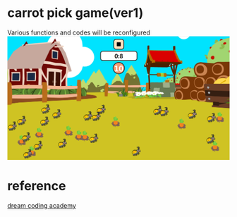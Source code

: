 # carrot pick game(ver1)
Various functions and codes will be reconfigured 
![carrot](./screenshot.PNG)

# reference
[dream coding academy](https://academy.dream-coding.com/)


